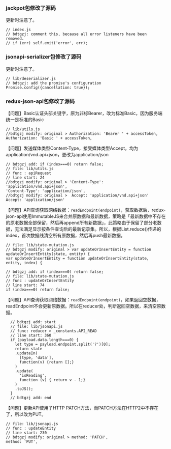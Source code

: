 ### jackpot包修改了源码
更新时注意了。

```
// index.js
// bdtgzj: comment this, because all error listeners have been removed.
// if (err) self.emit('error', err);
```

### jsonapi-serializer包修改了源码
更新时注意了。

```
// lib/deserializer.js
// bdtgzj: add the promise's configuration
Promise.config({cancellation: true});
```

### redux-json-api包修改了源码
【问题】Basic认证头部关键字，原为非标Bearer，改为标准Basic，因为服务端统一是标准的Basic
```
// lib/utils.js
//bdtgzj modify: original > Authorization: 'Bearer ' + accessToken,
Authorization: 'Basic ' + accessToken,
```

【问题】发送媒体类型Content-Type，接受媒体类型Accept，均为application/vnd.api+json，更改为application/json

```
// bdtgzj add: if (index===0) return false;
// file: lib/utils.js
// func : apiRequest
// line start: 24
//bdtgzj modify: original > 'Content-Type': 'application/vnd.api+json',
'Content-Type': 'application/json',
//bdtgzj modify: original >  Accept: 'application/vnd.api+json'
Accept: 'application/json'
```

【问题】API查询获取网络数据：`readEndpoint(endpoint)`，获取数据后，redux-json-api使用ImmutableJS来合并原数据和最新数据，策略是「最新数据中不存在的原老数据全部保留，然后再append所有新数据」，此策略由于保留了部分老数据，无法满足显示按条件查询后的最新记录集。所以，根据List.reduce()传递的index，首次数据线清空所有原数据，然后再push最新数据。
```
// file: lib/state-mutation.js
// bdtgzj modify: original > var updateOrInsertEntity = function updateOrInsertEntity(state, entity) {
var updateOrInsertEntity = function updateOrInsertEntity(state, entity, index) {

// bdtgzj add: if (index===0) return false;
// file: lib/state-mutation.js
// func : updateOrInsertEntity
// line start: 74
if (index===0) return false;
```

【问题】API查询获取网络数据：`readEndpoint(endpoint)`，如果返回空数据，readEndpoint不会更新原数据。所以在reducer处，判断返回空数据，来清空原数据。
```
  // bdtgzj add: start
  // file: lib/jsonapi.js
  // func: reducer > _constants.API_READ
  // line start: 360
  if (payload.data.length===0) {
    let type = payload.endpoint.split('?')[0];
    return state
    .updateIn(
      [type, 'data'],
      function(v) {return [];}
    )
    .update(
      'isReading',
      function (v) { return v - 1;}
    )
    .toJS();
  }
  // bdtgzj add: end
  ```

【问题】更新API使用了HTTP PATCH方法，而PATCH方法在HTTP2中不存在了，所以改为PUT。
```
// file: lib/jsonapi.js
// func : updateEntity
// line start: 230
// bdtgzj modify: original > method: 'PATCH',
method: 'PUT',
```


